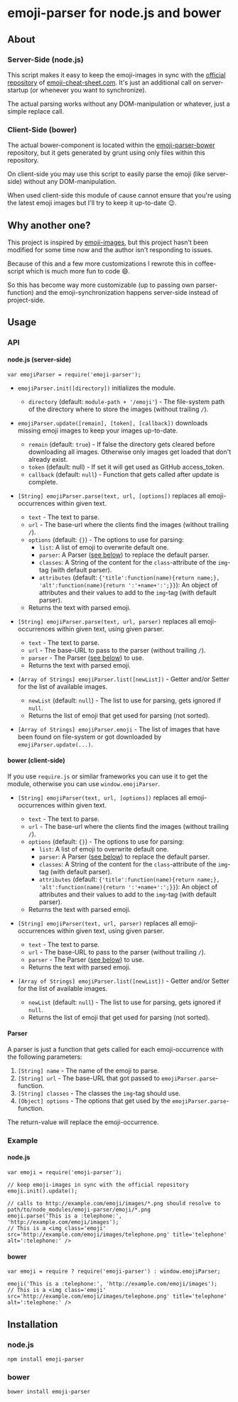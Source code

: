 # emoji-parser for node.js and bower

## About

### Server-Side (node.js)

This script makes it easy to keep the emoji-images in sync with the [official repository](https://github.com/arvida/emoji-cheat-sheet.com) of [emoji-cheat-sheet.com](http://www.emoji-cheat-sheet.com/).
It's just an additional call on server-startup (or whenever you want to synchronize).

The actual parsing works without any DOM-manipulation or whatever, just a simple replace call.

### Client-Side (bower)

The actual bower-component is located within the [emoji-parser-bower](https://github.com/frissdiegurke/emoji-parser-bower) repository, but it gets generated by grunt using only files within this repository.

On client-side you may use this script to easily parse the emoji (like server-side) without any DOM-manipulation.

When used client-side this module of cause cannot ensure that you're using the latest emoji images but I'll try to keep it up-to-date :wink:.

## Why another one?

This project is inspired by [emoji-images](https://github.com/HenrikJoreteg/emoji-images), but this project hasn't been modified for some time now and the author isn't responding to issues.

Because of this and a few more customizations I rewrote this in coffee-script which is much more fun to code :smile:.

So this has become way more customizable (up to passing own parser-function) and the emoji-synchronization happens server-side instead of project-side.

## Usage

### API

#### node.js (server-side)

`var emojiParser = require('emoji-parser');`

 * `emojiParser.init([directory])` initializes the module.
   + `directory` (default: `module-path + '/emoji'`) - The file-system path of the directory where to store the images (without trailing `/`).

 * `emojiParser.update([remain], [token], [callback])` downloads missing emoji images to keep your images up-to-date.
   + `remain` (default: `true`) - If false the directory gets cleared before downloading all images. Otherwise only images get loaded that don't already exist.
   + `token` (default: null) - If set it will get used as GitHub access_token.
   + `callback` (default: `null`) - Function that gets called after update is complete.

 * `[String] emojiParser.parse(text, url, [options])` replaces all emoji-occurrences within given text.
   + `text` - The text to parse.
   + `url` - The base-url where the clients find the images (without trailing `/`).
   + `options` (default: `{}`) - The options to use for parsing:
     * `list`: A list of emoji to overwrite default one.
     * `parser`: A Parser ([see below](#parser)) to replace the default parser.
     * `classes`: A String of the content for the `class`-attribute of the `img`-tag (with default parser).
     * `attributes` (default: `{'title':function(name){return name;}, 'alt':function(name){return ':'+name+':';}}`): An object of attributes and their values to add to the `img`-tag (with default parser).
   + Returns the text with parsed emoji.

 * `[String] emojiParser.parse(text, url, parser)` replaces all emoji-occurrences within given text, using given parser.
   + `text` - The text to parse.
   + `url` - The base-URL to pass to the parser (without trailing `/`).
   + `parser` - The Parser ([see below](#parser)) to use.
   + Returns the text with parsed emoji.

 * `[Array of Strings] emojiParser.list([newList])` - Getter and/or Setter for the list of available images.
   + `newList` (default: `null`) - The list to use for parsing, gets ignored if `null`.
   + Returns the list of emoji that get used for parsing (not sorted).

 * `[Array of Strings] emojiParser.emoji` - The list of images that have been found on file-system or got downloaded by `emojiParser.update(...)`.

#### bower (client-side)

If you use `require.js` or similar frameworks you can use it to get the module, otherwise you can use `window.emojiParser`.

 * `[String] emojiParser(text, url, [options])` replaces all emoji-occurrences within given text.
   + `text` - The text to parse.
   + `url` - The base-url where the clients find the images (without trailing `/`).
   + `options` (default: `{}`) - The options to use for parsing:
     * `list`: A list of emoji to overwrite default one.
     * `parser`: A Parser ([see below](#parser)) to replace the default parser.
     * `classes`: A String of the content for the `class`-attribute of the `img`-tag (with default parser).
     * `attributes` (default: `{'title':function(name){return name;}, 'alt':function(name){return ':'+name+':';}}`): An object of attributes and their values to add to the `img`-tag (with default parser).
   + Returns the text with parsed emoji.

 * `[String] emojiParser(text, url, parser)` replaces all emoji-occurrences within given text, using given parser.
   + `text` - The text to parse.
   + `url` - The base-URL to pass to the parser (without trailing `/`).
   + `parser` - The Parser ([see below](#parser)) to use.
   + Returns the text with parsed emoji.

 * `[Array of Strings] emojiParser.list([newList])` - Getter and/or Setter for the list of available images.
   + `newList` (default: `null`) - The list to use for parsing, gets ignored if `null`.
   + Returns the list of emoji that get used for parsing (not sorted).

#### Parser

A parser is just a function that gets called for each emoji-occurrence with the following parameters:

 1. `[String] name` - The name of the emoji to parse.
 2. `[String] url` - The base-URL that got passed to `emojiParser.parse`-function.
 3. `[String] classes` - The classes the `img`-tag should use.
 4. `[Object] options` - The options that get used by the `emojiParser.parse`-function.

The return-value will replace the emoji-occurrence.

### Example

#### node.js

    var emoji = require('emoji-parser');
    
    // keep emoji-images in sync with the official repository
    emoji.init().update();
    
    // calls to http://example.com/emoji/images/*.png should resolve to path/to/node_modules/emoji-parser/emoji/*.png
    emoji.parse('This is a :telephone:', 'http://example.com/emoji/images');
    // This is a <img class='emoji' src='http://example.com/emoji/images/telephone.png' title='telephone' alt=':telephone:' />

#### bower

    var emoji = require ? require('emoji-parser') : window.emojiParser;
    
    emoji('This is a :telephone:', 'http://example.com/emoji/images');
    // This is a <img class='emoji' src='http://example.com/emoji/images/telephone.png' title='telephone' alt=':telephone:' />

## Installation

### node.js

`npm install emoji-parser`

### bower

`bower install emoji-parser`

